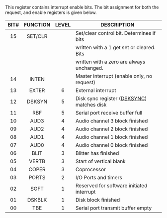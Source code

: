 This register contains interrupt enable bits. The bit
assignment for both the request, and enable registers
is given below.


| BIT# | FUNCTION | LEVEL | DESCRIPTION                                |
|:----:|:--------:|:-----:|--------------------------------------------|
| 15   |  SET/CLR |       | Set/clear control bit. Determines if bits  |
|      |          |       | written with a 1 get set or cleared. Bits  |
|      |          |       | written with a zero are always unchanged.  |
| 14   |  INTEN   |       | Master interrupt (enable only, no request) |
| 13   |  EXTER   |   6   | External interrupt                         |
| 12   |  DSKSYN  |   5   | Disk sync register ([DSKSYNC](DSKSYNC.md)) matches disk  |
| 11   |  RBF     |   5   | Serial port receive buffer full            |
| 10   |  AUD3    |   4   | Audio channel 3 block finished             |
| 09   |  AUD2    |   4   | Audio channel 2 block finished             |
| 08   |  AUD1    |   4   | Audio channel 1 block finished             |
| 07   |  AUD0    |   4   | Audio channel 0 block finished             |
| 06   |  BLIT    |   3   | Blitter has finished                       |
| 05   |  VERTB   |   3   | Start of vertical blank                    |
| 04   |  COPER   |   3   | Coprocessor                                |
| 03   |  PORTS   |   2   | I/O Ports and timers                       |
| 02   |  SOFT    |   1   | Reserved for software initiated interrupt  |
| 01   |  DSKBLK  |   1   | Disk block finished                        |
| 00   |  TBE     |   1   | Serial port transmit buffer empty          |